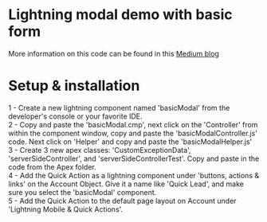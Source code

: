 # Lightning modal demo with basic form
More information on this code can be found in this [Medium blog](https://medium.com/@cheney.shreve/working-with-forms-and-modals-in-the-aura-framework-600f3b5190f3
)

# Setup & installation
1 - Create a new lightning component named 'basicModal' from the developer's console or your favorite IDE.<br>
2 - Copy and paste the 'basicModal.cmp', next click on the 'Controller' from within the component window, copy and paste the 'basicModalController.js' code. Next click on 'Helper' and copy and paste the 'basicModalHelper.js'<br>
3 - Create 3 new apex classes: 'CustomExceptionData', 'serverSideController',
and 'serverSideControllerTest'. Copy and paste in the code from the Apex folder.<br>
4 - Add the Quick Action as a lightning component under 'buttons, actions & links' on the Account Object. Give it a name like 'Quick Lead', and make sure you select the 'basicModal' component.<br>
5 - Add the Quick Action to the default page layout on Account under 'Lightning Mobile & Quick Actions'.
